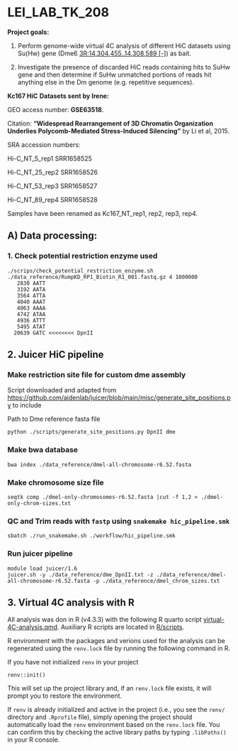 # LEI_LAB_TK_208

**Project goals:**

1.  Perform genome-wide virtual 4C analysis of different HiC datasets using Su(Hw) gene (Dme6 [3R:14,304,455..14,308,589 [-]](https://flybase.org/jbrowse/?data=data/json/dmel&loc=FBgn0003567 "View in JBrowse")) as bait.

2.  Investigate the presence of discarded HiC reads containing hits to SuHw gene and then determine if SuHw unmatched portions of reads hit anything else in the Dm genome (e.g. repetitive sequences).

**Kc167 HiC** **Datasets sent by Irene:**

GEO access number: **GSE63518**.

Citation: **“Widespread Rearrangement of 3D Chromatin Organization Underlies Polycomb-Mediated Stress-Induced Silencing”** by Li et al, 2015.

SRA accession numbers:

Hi-C_NT_5_rep1 SRR1658525

Hi-C_NT_25_rep2 SRR1658526

Hi-C_NT_53_rep3 SRR1658527

Hi-C_NT_89_rep4 SRR1658528

Samples have been renamed as Kc167_NT_rep1, rep2, rep3, rep4.

## A) Data processing:

### 1. Check potential restriction enzyme used

```         
./scrips/check_potential_restriction_enzyme.sh ./data_reference/RumpKD_RP1_Biotin_R1_001.fastq.gz 4 1000000
   2830 AATT
   3192 AATA
   3564 ATTA
   4040 AAAT
   4063 AAAA
   4742 ATAA
   4936 ATTT
   5495 ATAT
  20639 GATC <<<<<<<< DpnII
```

## 2. Juicer HiC pipeline

### Make restriction site file for custom dme assembly

Script downloaded and adapted from <https://github.com/aidenlab/juicer/blob/main/misc/generate_site_positions.py> to include

Path to Dme reference fasta file

```         
python ./scripts/generate_site_positions.py DpnII dme
```

### Make bwa database

```         
bwa index ./data_reference/dmel-all-chromosome-r6.52.fasta
```

### Make chromosome size file

```         
seqtk comp ./dmel-only-chromosomes-r6.52.fasta |cut -f 1,2 > ./dmel-only-chrom-sizes.txt
```

### QC and Trim reads with `fastp` using `snakemake hic_pipeline.smk`

```         
sbatch ./run_snakemake.sh ./workflow/hic_pipeline.smk
```

### Run juicer pipeline

```         
module load juicer/1.6
juicer.sh -y ./data_reference/dme_DpnII.txt -z ./data_reference/dmel-all-chromosome-r6.52.fasta -p ./data_reference/dmel_chrom_sizes.txt
```

## 3. Virtual 4C analysis with R

All analysis was don in R (v4.3.3) with the following R quarto script [virtual-4C-analysis.qmd](R/render/virtual-4C-analysis.qmd). Auxiliary R scripts are located in [R/scripts](R/scripts/plots_virtual4C.R).

R environment with the packages and verions used for the analysis can be regenerated using the `renv.lock` file by running the following command in R.

If you have not initialized `renv` in your project

```         
renv::init()
```

This will set up the project library and, if an `renv.lock` file exists, it will prompt you to restore the environment.

If `renv` is already initialized and active in the project (i.e., you see the `renv/` directory and `.Rprofile` file), simply opening the project should automatically load the `renv` environment based on the `renv.lock` file. You can confirm this by checking the active library paths by typing `.libPaths()` in your R console.
